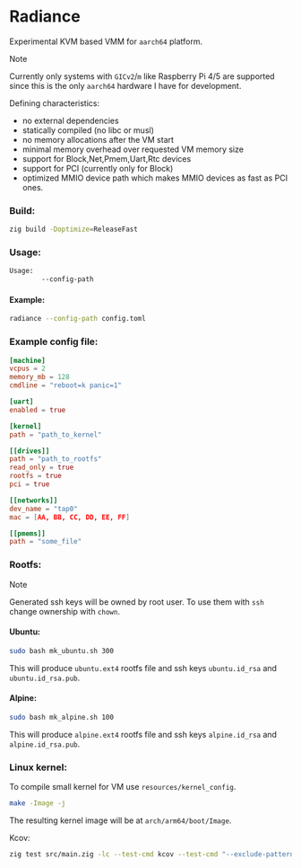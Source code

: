 # Radiance

Experimental KVM based VMM for `aarch64` platform.

> [!NOTE]
>
> Currently only systems with `GICv2`/`m` like Raspberry Pi 4/5 are supported since this
> is the only `aarch64` hardware I have for development.

Defining characteristics:
- no external dependencies
- statically compiled (no libc or musl)
- no memory allocations after the VM start
- minimal memory overhead over requested VM memory size
- support for Block,Net,Pmem,Uart,Rtc devices
- support for PCI (currently only for Block)
- optimized MMIO device path which makes MMIO devices as fast as PCI ones.

### Build:
```bash
zig build -Doptimize=ReleaseFast
```

### Usage:
```bash
Usage:
        --config-path
```

#### Example:
```bash
radiance --config-path config.toml
```

### Example config file:
```toml
[machine]
vcpus = 2
memory_mb = 128
cmdline = "reboot=k panic=1"

[uart]
enabled = true

[kernel]
path = "path_to_kernel"

[[drives]]
path = "path_to_rootfs"
read_only = true
rootfs = true
pci = true

[[networks]]
dev_name = "tap0"
mac = [AA, BB, CC, DD, EE, FF]

[[pmems]]
path = "some_file"

```

### Rootfs:

> [!NOTE]
>
> Generated ssh keys will be owned by root user. To use them with `ssh`
> change ownership with `chown`.

#### Ubuntu:
```bash
sudo bash mk_ubuntu.sh 300
```
This will produce `ubuntu.ext4` rootfs file and
ssh keys `ubuntu.id_rsa` and `ubuntu.id_rsa.pub`.

#### Alpine:
```bash
sudo bash mk_alpine.sh 100
```
This will produce `alpine.ext4` rootfs file and
ssh keys `alpine.id_rsa` and `alpine.id_rsa.pub`.

### Linux kernel:
To compile small kernel for VM use `resources/kernel_config`.
```bash
make -Image -j
```
The resulting kernel image will be at `arch/arm64/boot/Image`.

Kcov:
```bash
zig test src/main.zig -lc --test-cmd kcov --test-cmd "--exclude-pattern=/nix" --test-cmd kcov-output --test-cmd-bin

```
